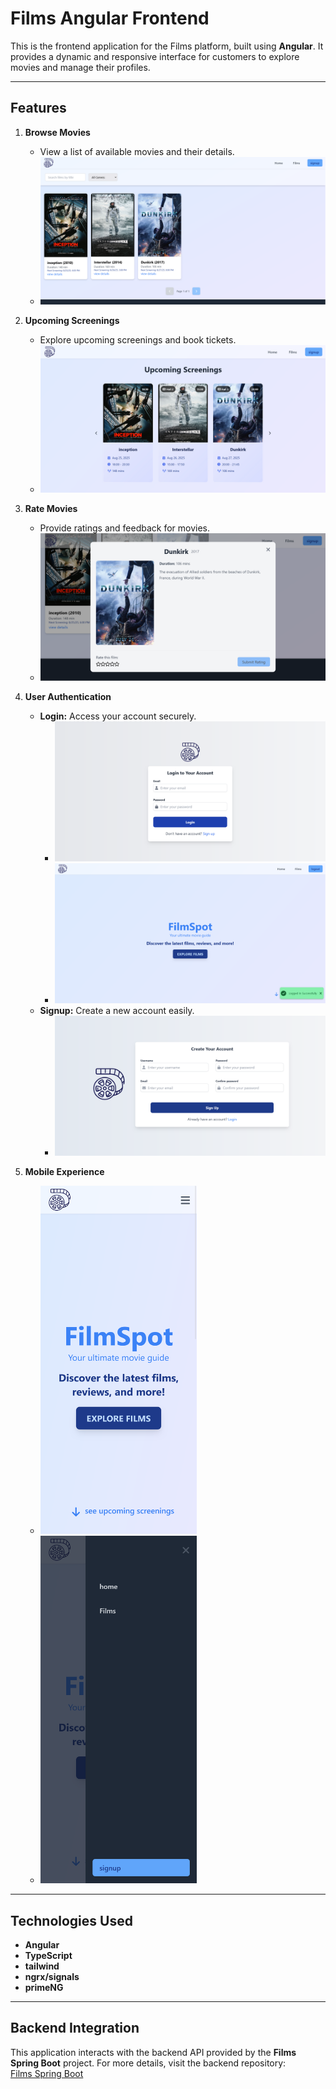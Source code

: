 # Films Angular Frontend

This is the frontend application for the Films platform, built using **Angular**. It provides a dynamic and responsive interface for customers to explore movies and manage their profiles.

---

## Features

1. **Browse Movies**

   - View a list of available movies and their details.
   - ![Browse Movies](screenshots/browse-movies.png)

2. **Upcoming Screenings**

   - Explore upcoming screenings and book tickets.
   - ![Upcoming Screenings](screenshots/upcoming-screenings.png)

3. **Rate Movies**

   - Provide ratings and feedback for movies.
   - ![Rate Movies](screenshots/film-detail.png)

4. **User Authentication**

   - **Login:** Access your account securely.
     - ![Login](screenshots/login.png)
     - ![Home](screenshots/home.png)
   - **Signup:** Create a new account easily.
     - ![Signup](screenshots/signup.png)

5. **Mobile Experience**
   - <img src="screenshots/mobile.png" alt="Mobile View" width="250"/>
   - <img src="screenshots/mobile-sidebar.png" alt="Mobile Sidebar" width="250"/>

---

## Technologies Used

- **Angular**
- **TypeScript**
- **tailwind**
- **ngrx/signals**
- **primeNG**

---

## Backend Integration

This application interacts with the backend API provided by the **Films Spring Boot** project. For more details, visit the backend repository:  
[Films Spring Boot](https://github.com/Kaouthar15/Films_SpringBoot)
